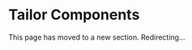 # Tailor Components

This page has moved to a new section. Redirecting...

<Redirect to="../components/section" />
